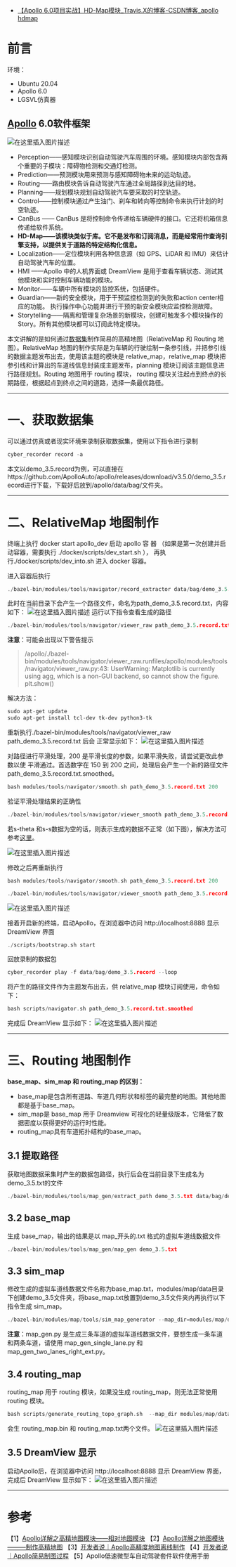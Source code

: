 - [【Apollo 6.0项目实战】HD-Map模块_Travis.X的博客-CSDN博客_apollo hdmap](https://blog.csdn.net/Travis_X/article/details/121486163)

# 前言

环境：

- Ubuntu 20.04
- Apollo 6.0
- LGSVL仿真器

## [Apollo](https://so.csdn.net/so/search?q=Apollo&spm=1001.2101.3001.7020) 6.0软件框架

![在这里插入图片描述](https://img-blog.csdnimg.cn/66d527b5163d444abd699023053db962.png?x-oss-process=image/watermark,type_ZHJvaWRzYW5zZmFsbGJhY2s,shadow_50,text_Q1NETiBAVHJhdmlzLlg=,size_20,color_FFFFFF,t_70,g_se,x_16)

- Perception——感知模块识别自动驾驶汽车周围的环境。感知模块内部包含两个重要的子模块：障碍物检测和交通灯检测。
- Prediction——预测模块用来预测与感知障碍物未来的运动轨迹。
- Routing——路由模块告诉自动驾驶汽车通过全局路径到达目的地。
- Planning——规划模块规划自动驾驶汽车要采取的时空轨迹。
- Control——控制模块通过产生油门、刹车和转向等控制命令来执行计划的时空轨迹。
- CanBus —— CanBus 是将控制命令传递给车辆硬件的接口。它还将机箱信息传递给软件系统。
- **HD-Map——该模块类似于库。它不是发布和订阅消息，而是经常用作查询引擎支持，以提供关于道路的特定结构化信息。**
- Localization——定位模块利用各种信息源（如 GPS、LiDAR 和 IMU）来估计自动驾驶汽车的位置。
- HMI ——Apollo 中的人机界面或 DreamView 是用于查看车辆状态、测试其他模块和实时控制车辆功能的模块。
- Monitor——车辆中所有模块的监控系统，包括硬件。
- Guardian——新的安全模块，用于干预监控检测到的失败和action center相应的功能。 执行操作中心功能并进行干预的新安全模块应监控检测故障。
- Storytelling——隔离和管理复杂场景的新模块，创建可触发多个模块操作的Story。所有其他模块都可以订阅此特定模块。

本文讲解的是如何通过[数据集](https://so.csdn.net/so/search?q=数据集&spm=1001.2101.3001.7020)制作简易的高精地图（RelativeMap 和 Routing 地图）。RelativeMap 地图的制作实际是为车辆的行驶绘制一条参引线，并把参引线的数据主题发布出去，使用该主题的模块是 relative_map，relative_map 模块把参引线和计算出的车道线信息封装成主题发布，planning 模块订阅该主题信息进行路径规划。Routing 地图用于 routing 模块， routing 模块关注起点到终点的长期路径，根据起点到终点之间的道路，选择一条最优路径。

------

# 一、获取数据集

可以通过仿真或者现实环境来录制获取数据集，使用以下指令进行录制

```cpp
cyber_recorder record -a
```

本文以demo_3.5.record为例，可以直接在https://github.com/ApolloAuto/apollo/releases/download/v3.5.0/demo_3.5.record进行下载，下载好后放到/apollo/data/bag/文件夹。

------

# 二、RelativeMap 地图制作

终端上执行 docker start apollo_dev 启动 apollo 容 器 （如果是第一次创建并启动容器，需要执行 ./docker/scripts/dev_start.sh ）， 再执行./docker/scripts/dev_into.sh 进入 docker 容器。

进入容器后执行

```cpp
./bazel-bin/modules/tools/navigator/record_extractor data/bag/demo_3.5.record 
```

此时在当前目录下会产生一个路径文件，命名为path_demo_3.5.record.txt，内容如下：
![在这里插入图片描述](https://img-blog.csdnimg.cn/fa507cb851404bf889f3af7d9206414f.png?x-oss-process=image/watermark,type_ZHJvaWRzYW5zZmFsbGJhY2s,shadow_50,text_Q1NETiBAVHJhdmlzLlg=,size_20,color_FFFFFF,t_70,g_se,x_16#pic_center)
运行以下指令查看生成的路径

```cpp
./bazel-bin/modules/tools/navigator/viewer_raw path_demo_3.5.record.txt 
```

**注意**：可能会出现以下警告提示

> /apollo/./bazel-bin/modules/tools/navigator/viewer_raw.runfiles/apollo/modules/tools/navigator/viewer_raw.py:43: UserWarning: Matplotlib is currently using agg, which is a non-GUI backend, so cannot show the figure.
> plt.show()

解决方法：

```cpp
sudo apt-get update
sudo apt-get install tcl-dev tk-dev python3-tk
```

重新执行./bazel-bin/modules/tools/navigator/viewer_raw path_demo_3.5.record.txt 后会
正常显示如下：
![在这里插入图片描述](https://img-blog.csdnimg.cn/da75f491e109444fa069fb2b7228fc3b.png?x-oss-process=image/watermark,type_ZHJvaWRzYW5zZmFsbGJhY2s,shadow_50,text_Q1NETiBAVHJhdmlzLlg=,size_20,color_FFFFFF,t_70,g_se,x_16#pic_center)

对路径进行平滑处理，200 是平滑长度的参数，如果平滑失败，请尝试更改此参数以使
平滑通过。首选数字在 150 到 200 之间，处理后会产生一个新的路径文件path_demo_3.5.record.txt.smoothed。

```cpp
bash modules/tools/navigator/smooth.sh path_demo_3.5.record.txt 200
```

验证平滑处理结果的正确性

```cpp
./bazel-bin/modules/tools/navigator/viewer_smooth path_demo_3.5.record.txt  path_demo_3.5.record.txt.smoothed 
```

若s-theta 和s-s数据为空的话，则表示生成的数据不正常（如下图），解决方法可参考[这里](https://hub.fastgit.org/ApolloAuto/apollo/pull/13938/files)。

![在这里插入图片描述](https://img-blog.csdnimg.cn/baf94b241a7742c58df8f7090f06b2c9.png?x-oss-process=image/watermark,type_ZHJvaWRzYW5zZmFsbGJhY2s,shadow_50,text_Q1NETiBAVHJhdmlzLlg=,size_20,color_FFFFFF,t_70,g_se,x_16#pic_center)

修改之后再重新执行

```cpp
bash modules/tools/navigator/smooth.sh path_demo_3.5.record.txt 200

./bazel-bin/modules/tools/navigator/viewer_smooth path_demo_3.5.record.txt  path_demo_3.5.record.txt.smoothed 
```

![在这里插入图片描述](https://img-blog.csdnimg.cn/0c8335f228e44491b36d6324540ae041.png?x-oss-process=image/watermark,type_ZHJvaWRzYW5zZmFsbGJhY2s,shadow_50,text_Q1NETiBAVHJhdmlzLlg=,size_20,color_FFFFFF,t_70,g_se,x_16#pic_center)

接着开启新的终端，启动Apollo，在浏览器中访问 http://localhost:8888 显示 DreamView 界面

```cpp
./scripts/bootstrap.sh start
```

回放录制的数据包

```cpp
cyber_recorder play -f data/bag/demo_3.5.record --loop
```

将产生的路径文件作为主题发布出去，供 relative_map 模块订阅使用，命令如下：

```cpp
bash scripts/navigator.sh path_demo_3.5.record.txt.smoothed
```

完成后 DreamView 显示如下：
![在这里插入图片描述](https://img-blog.csdnimg.cn/e326eaf2f53e459c894a640e005b01f0.png?x-oss-process=image/watermark,type_ZHJvaWRzYW5zZmFsbGJhY2s,shadow_50,text_Q1NETiBAVHJhdmlzLlg=,size_20,color_FFFFFF,t_70,g_se,x_16#pic_center)

------

# 三、Routing 地图制作

**base_map、sim_map 和 routing_map 的区别：**

- base_map是包含所有道路、车道几何形状和标签的最完整的地图。其他地图都是基于base_map。
- sim_map是 base_map 用于 Dreamview 可视化的轻量级版本，它降低了数据密度以获得更好的运行时性能。
- routing_map具有车道拓扑结构的base_map。

## 3.1 提取路径

获取地图数据采集时产生的数据包路径，执行后会在当前目录下生成名为demo_3.5.txt的文件

```cpp
./bazel-bin/modules/tools/map_gen/extract_path demo_3.5.txt data/bag/demo_3.5.record 
```

## 3.2 base_map

生成 base_map，输出的结果是以 map_开头的.txt 格式的虚拟车道线数据文件

```cpp
./bazel-bin/modules/tools/map_gen/map_gen demo_3.5.txt
```

## 3.3 sim_map

修改生成的虚拟车道线数据文件名称为base_map.txt，modules/map/data目录下创建demo_3.5文件夹，将base_map.txt放置到demo_3.5文件夹内再执行以下指令生成 sim_map。

```cpp
./bazel-bin/modules/map/tools/sim_map_generator --map_dir=modules/map/data/demo_3.5 --output_dir=modules/map/data/demo_3.5
```

**注意**：map_gen.py 是生成三条车道的虚拟车道线数据文件，要想生成一条车道和两条车道，请使用 map_gen_single_lane.py 和 map_gen_two_lanes_right_ext.py。

## 3.4 routing_map

routing_map 用于 routing 模块，如果没生成 routing_map，则无法正常使用 routing 模块。

```cpp
bash scripts/generate_routing_topo_graph.sh  --map_dir modules/map/data/demo_3.5
```

会生 routing_map.bin 和 routing_map.txt两个文件。
![在这里插入图片描述](https://img-blog.csdnimg.cn/76be2d220b8a48838b6c98c4170720bc.png?x-oss-process=image/watermark,type_ZHJvaWRzYW5zZmFsbGJhY2s,shadow_50,text_Q1NETiBAVHJhdmlzLlg=,size_20,color_FFFFFF,t_70,g_se,x_16#pic_center)

## 3.5 DreamView 显示

启动Apollo后，在浏览器中访问 http://localhost:8888 显示 DreamView 界面，完成后 DreamView 显示如下：
![在这里插入图片描述](https://img-blog.csdnimg.cn/944be028402b49ac86bdafbc0f9335da.png?x-oss-process=image/watermark,type_ZHJvaWRzYW5zZmFsbGJhY2s,shadow_50,text_Q1NETiBAVHJhdmlzLlg=,size_20,color_FFFFFF,t_70,g_se,x_16#pic_center)

------

# 参考

【1】[Apollo详解之高精地图模块——相对地图模块](https://blog.csdn.net/weixin_49024732/article/details/118659068)
【2】[Apollo详解之地图模块———制作高精地图](https://blog.csdn.net/weixin_49024732/article/details/118862027?spm=1001.2014.3001.5501)
【3】[开发者说｜Apollo高精度地图离线制作](https://mp.weixin.qq.com/s/q6y-YbD7sDpAnYB6KzBAag)
【4】[开发者说｜Apollo简易制图过程](https://mp.weixin.qq.com/s/fItXKlWZ4Z5BkGQ9OptzRw)
【5】Apollo低速微型车自动驾驶套件软件使用手册